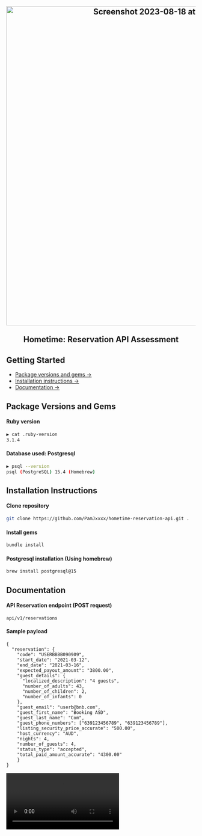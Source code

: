 <h2 align="center">
  <img width="849" alt="Screenshot 2023-08-18 at 10 29 33 PM" src="https://github.com/PamJxxxx/hometime-reservation-api/assets/142566654/6dd37a32-673b-4cb6-bad9-9d9e8693071b">
  <br/>
  <br/>
  Hometime: Reservation API Assessment
</h2>

## Getting Started

- [Package versions and gems →](#package-versions)
- [Installation instructions →](#installation-instructions)
- [Documentation →](#documentation)

<h2 id="package-versions"> Package Versions and Gems </h2>

#### Ruby version
```bash
▶ cat .ruby-version
3.1.4
```

#### Database used: Postgresql
```bash
▶ psql --version
psql (PostgreSQL) 15.4 (Homebrew)
```

<h2 id="installation-instructions"> Installation Instructions </h2>

#### Clone repository
```bash
git clone https://github.com/PamJxxxx/hometime-reservation-api.git .
```

#### Install gems
```bash
bundle install
```

#### Postgresql installation (Using homebrew)
```bash
brew install postgresql@15
```

<h2 id="documentation"> Documentation </h2>

#### API Reservation endpoint (POST request)
```
api/v1/reservations
```

#### Sample payload
```
{
  "reservation": {
    "code": "USERBBBB090909",
    "start_date": "2021-03-12",
    "end_date": "2021-03-16",
    "expected_payout_amount": "3800.00",
    "guest_details": {
      "localized_description": "4 guests",
      "number_of_adults": 43,
      "number_of_children": 2,
      "number_of_infants": 0
    },
    "guest_email": "userb@bnb.com",
    "guest_first_name": "Booking ASD",
    "guest_last_name": "Com",
    "guest_phone_numbers": ["639123456789", "639123456789"],
    "listing_security_price_accurate": "500.00",
    "host_currency": "AUD",
    "nights": 4,
    "number_of_guests": 4,
    "status_type": "accepted",
    "total_paid_amount_accurate": "4300.00"
    }
}
```

<video src="https://github.com/PamJxxxx/hometime-reservation-api/assets/142566654/ee645534-2986-4d13-aead-81ba7cf78e15">




